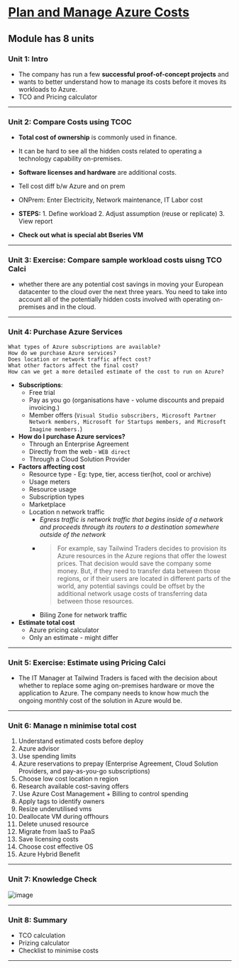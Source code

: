 # [Plan and Manage Azure Costs](https://docs.microsoft.com/en-us/learn/modules/plan-manage-azure-costs/)
## Module has 8 units
### Unit 1: Intro
- The company has run a few **successful proof-of-concept projects** and
- wants to better understand how to manage its costs before it moves its workloads to Azure.
- TCO and Pricing calculator
---
### Unit 2: Compare Costs using TCOC
- **Total cost of ownership** is commonly used in finance. 
- It can be hard to see all the hidden costs related to operating a technology capability on-premises.
-  **Software licenses and hardware** are additional costs.

- Tell cost diff b/w Azure and on prem
- ONPrem: Enter Electricity, Network maintenance, IT Labor cost
- **STEPS:** 1. Define workload 2. Adjust assumption (reuse or replicate) 3. View report
- **Check out what is special abt Bseries VM** 

---
### Unit 3: Exercise: Compare sample workload costs uisng TCO Calci

- whether there are any potential cost savings in moving your European datacenter to the cloud over the next three years. You need to take into account all of the potentially hidden costs involved with operating on-premises and in the cloud.
---
### Unit 4: Purchase Azure Services
```
What types of Azure subscriptions are available?
How do we purchase Azure services?
Does location or network traffic affect cost?
What other factors affect the final cost?
How can we get a more detailed estimate of the cost to run on Azure?
```
- **Subscriptions**: 
  - Free trial
  - Pay as you go (organisations have - volume discounts and prepaid invoicing.)
  - Member offers (`Visual Studio subscribers, Microsoft Partner Network members, Microsoft for Startups members, and Microsoft Imagine members.`)
- **How do I purchase Azure services?**
  - Through an Enterprise Agreement
  - Directly from the web -  `WEB direct`
  - Through a Cloud Solution Provider
- **Factors affecting cost**
  - Resource type - Eg: type, tier, access tier(hot, cool or archive)
  - Usage meters
  - Resource usage
  - Subscription types
  - Marketplace
  - Location n network traffic
    - _Egress traffic is network traffic that begins inside of a network and proceeds through its routers to a destination somewhere outside of the network_
    - > For example, say Tailwind Traders decides to provision its Azure resources in the Azure regions that offer the lowest prices. That decision would save the company some money. But, if they need to transfer data between those regions, or if their users are located in different parts of the world, any potential savings could be offset by the additional network usage costs of transferring data between those resources.
    - Biling Zone for network traffic
- **Estimate total cost**
  - Azure pricing calculator
  -  Only an estimate - might differ
    

---
### Unit 5: Exercise: Estimate using Pricing Calci

- The IT Manager at Tailwind Traders is faced with the decision about whether to replace some aging on-premises hardware or move the application to Azure. The company needs to know how much the ongoing monthly cost of the solution in Azure would be.
---
### Unit 6: Manage n minimise total cost
1. Understand estimated costs before deploy
2. Azure advisor
3. Use spending limits 
4. Azure reservations to prepay (Enterprise Agreement, Cloud Solution Providers, and pay-as-you-go subscriptions)
5. Choose low cost location n region
6. Research available cost-saving offers
7. Use Azure Cost Management + Billing to control spending
8. Apply tags to identify owners
9. Resize underutilised vms
10. Deallocate VM during offhours
11. Delete unused resource
12. Migrate from IaaS to PaaS
13. Save licensing costs
14. Choose cost effective OS
15. Azure Hybrid Benefit
---
### Unit 7: Knowledge Check
  ![image](https://user-images.githubusercontent.com/43994542/120643280-95f48a00-c493-11eb-9a18-23c287a9fa15.png)

---
### Unit 8: Summary
  - TCO calculation
  - Prizing calculator
  - Checklist to minimise costs
---
